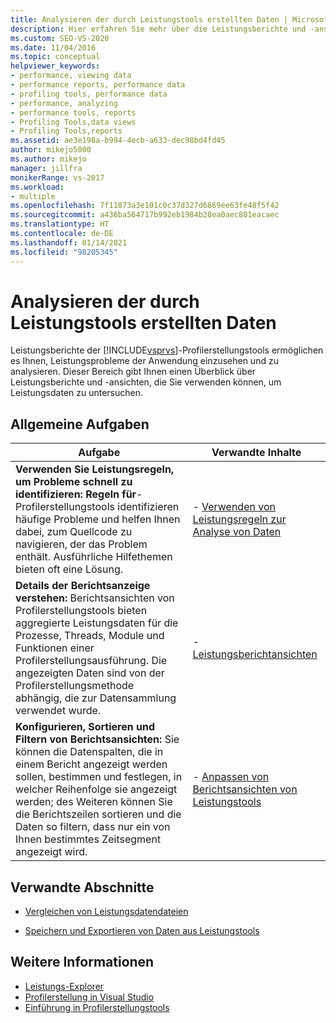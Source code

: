 ```yaml
---
title: Analysieren der durch Leistungstools erstellten Daten | Microsoft-Dokumentation
description: Hier erfahren Sie mehr über die Leistungsberichte und -ansichten, die die Visual Studio Profilerstellungstools für die Analyse von Leistungsproblemen bereitstellen.
ms.custom: SEO-VS-2020
ms.date: 11/04/2016
ms.topic: conceptual
helpviewer_keywords:
- performance, viewing data
- performance reports, performance data
- profiling tools, performance data
- performance, analyzing
- performance tools, reports
- Profiling Tools,data views
- Profiling Tools,reports
ms.assetid: ae3e198a-b994-4ecb-a633-dec98bd4fd45
author: mikejo5000
ms.author: mikejo
manager: jillfra
monikerRange: vs-2017
ms.workload:
- multiple
ms.openlocfilehash: 7f11873a3e101c0c37d327d6869ee63fe48f5f42
ms.sourcegitcommit: a436ba564717b992eb1984b28ea0aec801eacaec
ms.translationtype: HT
ms.contentlocale: de-DE
ms.lasthandoff: 01/14/2021
ms.locfileid: "98205345"
---
```

# <a name="analyze-performance-tools-data"></a>Analysieren der durch Leistungstools erstellten Daten
Leistungsberichte der [!INCLUDE[vsprvs](../code-quality/includes/vsprvs_md.md)]-Profilerstellungstools ermöglichen es Ihnen, Leistungsprobleme der Anwendung einzusehen und zu analysieren. Dieser Bereich gibt Ihnen einen Überblick über Leistungsberichte und -ansichten, die Sie verwenden können, um Leistungsdaten zu untersuchen.

## <a name="common-tasks"></a>Allgemeine Aufgaben

|Aufgabe|Verwandte Inhalte|
|----------|---------------------|
|**Verwenden Sie Leistungsregeln, um Probleme schnell zu identifizieren: Regeln für**-Profilerstellungstools identifizieren häufige Probleme und helfen Ihnen dabei, zum Quellcode zu navigieren, der das Problem enthält. Ausführliche Hilfethemen bieten oft eine Lösung.|-   [Verwenden von Leistungsregeln zur Analyse von Daten](../profiling/using-performance-rules-to-analyze-data.md)|
|**Details der Berichtsanzeige verstehen:** Berichtsansichten von Profilerstellungstools bieten aggregierte Leistungsdaten für die Prozesse, Threads, Module und Funktionen einer Profilerstellungsausführung. Die angezeigten Daten sind von der Profilerstellungsmethode abhängig, die zur Datensammlung verwendet wurde.|-   [Leistungsberichtansichten](../profiling/performance-report-views.md)|
|**Konfigurieren, Sortieren und Filtern von Berichtsansichten:** Sie können die Datenspalten, die in einem Bericht angezeigt werden sollen, bestimmen und festlegen, in welcher Reihenfolge sie angezeigt werden; des Weiteren können Sie die Berichtszeilen sortieren und die Daten so filtern, dass nur ein von Ihnen bestimmtes Zeitsegment angezeigt wird.|-   [Anpassen von Berichtsansichten von Leistungstools](../profiling/customizing-performance-tools-report-views.md)|

## <a name="related-sections"></a>Verwandte Abschnitte
- [Vergleichen von Leistungsdatendateien](../profiling/comparing-performance-data-files.md)

- [Speichern und Exportieren von Daten aus Leistungstools](../profiling/saving-and-exporting-performance-tools-data.md)

## <a name="see-also"></a>Weitere Informationen
- [Leistungs-Explorer](../profiling/performance-explorer.md)
- [Profilerstellung in Visual Studio](../profiling/index.yml)
- [Einführung in Profilerstellungstools](../profiling/profiling-feature-tour.md)

